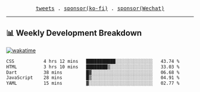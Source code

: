 <p align="center">
  <samp>
    <a href="https://twitter.com/everfu8">tweets</a> .
    <a href="https://ko-fi.com/everfu">sponsor(ko-fi)</a> . 
    <a href="https://s3.qjqq.cn/47/663742bac8e52.webp!color">sponsor(Wechat)</a>
  </samp>
</p>

---

## 📊 Weekly Development Breakdown

[![wakatime](https://wakatime.com/badge/user/0fcef314-a9cd-4509-9880-5cdb2158a775.svg)](https://wakatime.com/@0fcef314-a9cd-4509-9880-5cdb2158a775)

<!--START_SECTION:waka-->

```txt
CSS           4 hrs 12 mins   ███████████░░░░░░░░░░░░░░   43.74 %
HTML          3 hrs 10 mins   ████████▒░░░░░░░░░░░░░░░░   33.03 %
Dart          38 mins         █▓░░░░░░░░░░░░░░░░░░░░░░░   06.68 %
JavaScript    28 mins         █▒░░░░░░░░░░░░░░░░░░░░░░░   04.91 %
YAML          15 mins         ▓░░░░░░░░░░░░░░░░░░░░░░░░   02.77 %
```

<!--END_SECTION:waka-->